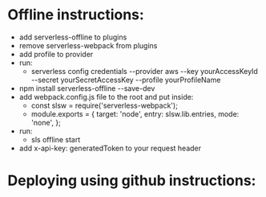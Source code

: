 # Offline instructions:
- add serverless-offline to plugins
- remove serverless-webpack from plugins
- add profile to provider 
- run:
    - serverless config credentials --provider aws --key yourAccessKeyId --secret yourSecretAccessKey --profile yourProfileName
- npm install serverless-offline --save-dev
- add webpack.config.js file to the root and put inside:
    - const slsw = require('serverless-webpack');
    - module.exports = {
        target: 'node',
        entry: slsw.lib.entries,
        mode: 'none',
    };
- run:
    - sls offline start
- add x-api-key: generatedToken to your request header

# Deploying using github instructions: